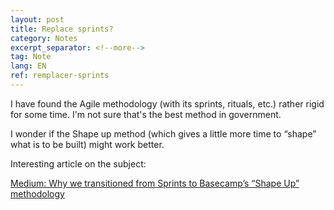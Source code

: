 ```yaml
---
layout: post
title: Replace sprints?
category: Notes
excerpt_separator: <!--more-->
tag: Note
lang: EN
ref: remplacer-sprints
---
```


I have found the Agile methodology (with its sprints, rituals, etc.) rather rigid for some time. I'm not sure that's the best method in government.

I wonder if the Shape up method (which gives a little more time to “shape” what is to be built) might work better.


<!--more-->

Interesting article on the subject: 

[Medium: Why we transitioned from Sprints to Basecamp’s “Shape Up” methodology ](https://medium.com/adventures-in-consumer-technology/why-we-transitioned-from-sprints-to-basecamps-shape-up-f416114224e7)

